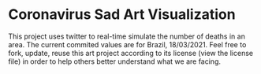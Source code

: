 # Coronavirus Sad Art Visualization

This project uses twitter to real-time simulate the number of deaths in an area.
The current commited values are for Brazil, 18/03/2021.
Feel free to fork, update, reuse this art project according to its license (view the license file) in order to help others better understand what we are facing.

